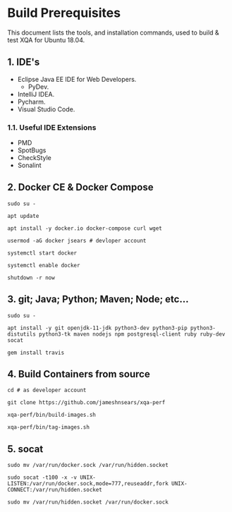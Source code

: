 # Build Prerequisites
This document lists the tools, and installation commands, used to build & test XQA for Ubuntu 18.04.

## 1. IDE's
* Eclipse Java EE IDE for Web Developers.
    * PyDev.
* IntelliJ IDEA.
* Pycharm.
* Visual Studio Code.

### 1.1. Useful IDE Extensions
* PMD
* SpotBugs
* CheckStyle
* Sonalint

## 2. Docker CE & Docker Compose
```
sudo su -

apt update

apt install -y docker.io docker-compose curl wget

usermod -aG docker jsears # devloper account

systemctl start docker

systemctl enable docker

shutdown -r now
```

## 3. git; Java; Python; Maven; Node; etc... 
```
sudo su -

apt install -y git openjdk-11-jdk python3-dev python3-pip python3-distutils python3-tk maven nodejs npm postgresql-client ruby ruby-dev socat

gem install travis
```

## 4. Build Containers from source
```
cd # as developer account

git clone https://github.com/jameshnsears/xqa-perf

xqa-perf/bin/build-images.sh

xqa-perf/bin/tag-images.sh
```

## 5. socat
```
sudo mv /var/run/docker.sock /var/run/hidden.socket

sudo socat -t100 -x -v UNIX-LISTEN:/var/run/docker.sock,mode=777,reuseaddr,fork UNIX-CONNECT:/var/run/hidden.socket

sudo mv /var/run/hidden.socket /var/run/docker.sock
```
